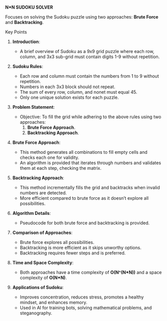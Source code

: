 **N*N SUDOKU SOLVER**

Focuses on solving the Sudoku puzzle using two approaches: **Brute Force** and **Backtracking**. 

Key Points

1. **Introduction**: 
   - A brief overview of Sudoku as a 9x9 grid puzzle where each row, column, and 3x3 sub-grid must contain digits 1-9 without repetition.

2. **Sudoku Rules**:
   - Each row and column must contain the numbers from 1 to 9 without repetition.
   - Numbers in each 3x3 block should not repeat.
   - The sum of every row, column, and nonet must equal 45.
   - Only one unique solution exists for each puzzle.

3. **Problem Statement**:
   - Objective: To fill the grid while adhering to the above rules using two approaches:
     1. **Brute Force Approach**.
     2. **Backtracking Approach**.

4. **Brute Force Approach**:
   - This method generates all combinations to fill empty cells and checks each one for validity.
   - An algorithm is provided that iterates through numbers and validates them at each step, checking the matrix.

5. **Backtracking Approach**:
   - This method incrementally fills the grid and backtracks when invalid numbers are detected.
   - More efficient compared to brute force as it doesn’t explore all possibilities.

6. **Algorithm Details**:
   - Pseudocode for both brute force and backtracking is provided.

7. **Comparison of Approaches**:
   - Brute force explores all possibilities.
   - Backtracking is more efficient as it skips unworthy options.
   - Backtracking requires fewer steps and is preferred.

8. **Time and Space Complexity**:
   - Both approaches have a time complexity of **O(N^(N*N))** and a space complexity of **O(N*N)**.

9. **Applications of Sudoku**:
   - Improves concentration, reduces stress, promotes a healthy mindset, and enhances memory.
   - Used in AI for training bots, solving mathematical problems, and steganography.
